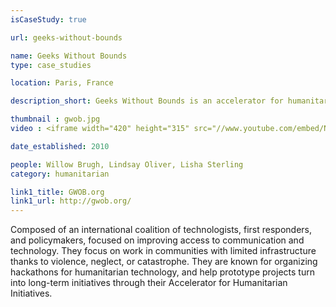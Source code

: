 ```yaml
---
isCaseStudy: true

url: geeks-without-bounds

name: Geeks Without Bounds
type: case_studies

location: Paris, France

description_short: Geeks Without Bounds is an accelerator for humanitarian projects, mentoring good intentions to a state of deployment.

thumbnail : gwob.jpg
video : <iframe width="420" height="315" src="//www.youtube.com/embed/Ny6wq3A6U_I" frameborder="0" allowfullscreen></iframe>

date_established: 2010

people: Willow Brugh, Lindsay Oliver, Lisha Sterling
category: humanitarian

link1_title: GWOB.org
link1_url: http://gwob.org/
---
```


Composed of an international coalition of technologists, first responders, and policymakers, focused on improving access to communication and technology. They focus on work in communities with limited infrastructure thanks to violence, neglect, or catastrophe. They are known for organizing hackathons for humanitarian technology, and help prototype projects turn into long-term initiatives through their Accelerator for Humanitarian Initiatives.